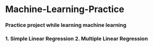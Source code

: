 # Machine-Learning-Practice

<h3>Practice project while learning machine learning<h3>

<b>1. Simple Linear Regression</b>
<b>2. Multiple Linear Regression</b>
